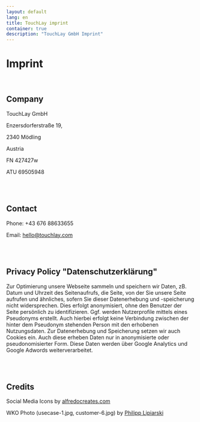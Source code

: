 ```yaml
---
layout: default
lang: en
title: TouchLay imprint
container: true
description: "TouchLay GmbH Imprint"
---
```


# Imprint

<br />

## Company
TouchLay GmbH

Enzersdorferstraße 19,

2340 Mödling

Austria

FN 427427w

ATU 69505948

<br />
<br />

## Contact

Phone: +43 676 88633655

Email: [hello@touchlay.com](mailto:hello@touchlay.com)

<br />
<br />

## Privacy Policy "Datenschutzerklärung"

Zur Optimierung unsere Webseite sammeln und speichern wir Daten, zB. Datum
und Uhrzeit des Seitenaufrufs, die Seite, von der Sie unsere Seite aufrufen
und ähnliches, sofern Sie dieser Datenerhebung und -speicherung nicht
widersprechen. Dies erfolgt anonymisiert, ohne den Benutzer der Seite
persönlich zu identifizieren. Ggf. werden Nutzerprofile mittels eines
Pseudonyms erstellt. Auch hierbei erfolgt keine Verbindung zwischen der hinter
dem Pseudonym stehenden Person mit den erhobenen Nutzungsdaten. Zur
Datenerhebung und Speicherung setzen wir auch Cookies ein. Auch diese erheben
Daten nur in anonymisierte oder pseudonomisierter Form. Diese Daten werden über
Google Analytics und Google Adwords weiterverarbeitet.

<br />
<br />

## Credits

Social Media Icons by [alfredocreates.com](https://www.alfredocreates.com/)

WKO Photo (usecase-1.jpg, customer-6.jpg) by [Philipp Lipiarski](http://www.lipiarski.com/)

